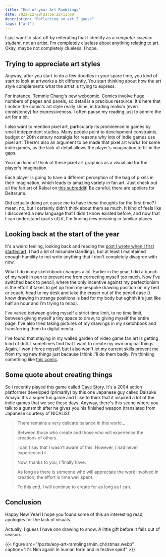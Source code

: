 ```yaml
---
title: "End-of-year Art Ramblings"
date: 2022-12-28T21:56:22+11:00
description: "Reflecting on art I guess"
tags: ["art"]
---
```


I just want to start off by reiterating that I identify as a *computer science student*, not an artist. I'm completely clueless about anything relating to art. Okay, maybe not completely clueless. I hope.

## Trying to appreciate art styles

Anyway, after you start to do a few doodles in your spare time, you kind of start to look at artworks a bit differently. You start thinking about how the art style complements what the artist is trying to express.

For instance, [Temmie Chang's new webcomic](https://tuyoki.itch.io/soulbeacon). Comics involve huge numbers of pages and panels, so detail is a precious resource. It's here that I notice the comic's art style really shine, in trading realism (even consistency) for expressiveness. I often pause my reading just to admire the art for a bit.

I also want to mention pixel art, particularly its prominence in games by small independent studios. Many people point to development constraints, budget or 20th century nostalgia for reasons why lots of indie games use pixel art. There's also an argument to be made that pixel art *works* for some indie games, as the lack of detail allows the player's imagination to fill in the gaps.

You can kind of think of these pixel art graphics as a visual aid for the player's imagination.

Each player is going to have a different perception of the bag of pixels in their imagination, which leads to amazing variety in fan art. Just check out all the fan art of Ralsei on [this subreddit](https://www.reddit.com/r/ralsei/)! Be careful, there are spoilers for Deltarune.

Did actually doing art cause me to have these thoughts for the first time? I mean, no, but I certainly didn't think about them as much. It kind of feels like I discovered a new language that I didn't know existed before, and now that I can understand (parts of) it, I'm finding new meaning in familiar places.

## Looking back at the start of the year

It's a weird feeling, looking back and reading the [post I wrote when I first started art](/posts/i-got-a-sketchbook). I had a lot of misunderstandings, but at least I maintained enough humility to not write anything that I don't completely disagree with now.

What I do in my sketchbook changes a lot. Earlier in the year, I did a bunch of my work in pen to prevent me from correcting myself too much. Now I've switched back to pencil, where the only incentive against my perfectionism is the effort it takes to get up from my bespoke drawing position on my bed or couch, head to my desk and take the eraser out of the pencil case (i know drawing in strange positions is bad for my body but ughhh it's just like half an hour and i'm trying to relax).

I've varied between giving myself a strict time limit, to no time limit, between giving myself a tiny space to draw, to giving myself the entire page. I've also tried taking pictures of my drawings in my sketchbook and transferring them to digital media.

I've found that staying in my walled garden of video game fan art is getting kind of dull. I sometimes find that I want to create my own original things. Again, I won't force myself, but I also won't let my current skills prevent me from trying new things just because I think I'll do them badly. I'm thinking something like [this comic](https://drawabox.com/comic/3).

## Some quote about creating things

So I recently played this game called [Cave Story](https://www.cavestory.org/). It's a 2004 action platformer developed (primarily) by this one Japanese guy called Daisuke Amaya. It's a super fun game and I like to think that it inspired a lot of the indie games that we see these days. Anyway, there's this scene where you talk to a gunsmith after he gives you his finished weapon (translated from Japanese courtesy of NICALiS):

> There remains a very delicate balance in this world...
> 
> Between those who create and those who will experience the creations of others.
> 
> I can't say that I wasn't aware of this. However, I had never experienced it.
> 
> Now, thanks to you, I finally have.
> 
> As long as there is someone who will appreciate the work involved in creation, the effort is time well spent.
> 
> To this end, I will continue to create for as long as I can.

## Conclusion

Happy New Year! I hope you found some of this an interesting read, apologies for the lack of visuals.

Actually, I guess I have *one* drawing to show. A little gift before it falls out of season...

{{< figure src="/posts/eoy-art-ramblings/nim_christmas.webp" caption="It's Nim again! In human form and in festive spirit" >}}